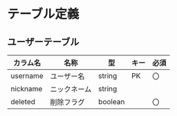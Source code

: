 # テーブル定義

## ユーザーテーブル

| カラム名 | 名称         | 型      | キー | 必須 |
| -------- | ------------ | ------- | ---- | ---- |
| username | ユーザー名   | string  | PK   | 〇   |
| nickname | ニックネーム | string  |      |      |
| deleted  | 削除フラグ   | boolean |      | 〇   |
